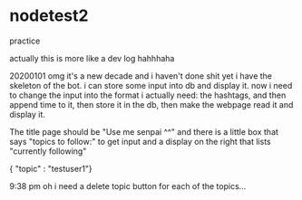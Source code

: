 # nodetest2
practice

actually this is more like a dev log hahhhaha

20200101 omg it's a new decade and i haven't done shit yet
i have the skeleton of the bot. i can store some input into db and display it.
now i need to change the input into the format i actually need: the hashtags, and then append time to it, 
then store it in the db, then make the webpage read it and display it.

The title page should be "Use me senpai ^^"
and there is a little box that says "topics to follow:" to get input
and a display on the right that lists "currently following"

{ "topic" : "testuser1"}


9:38 pm
oh i need a delete topic button for each of the topics...